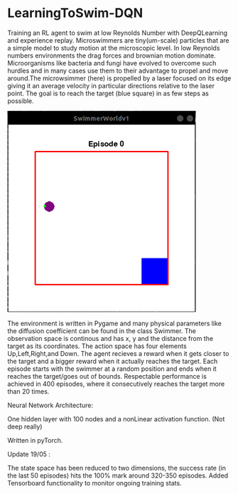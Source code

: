 # LearningToSwim-DQN
Training an RL agent to swim at low Reynolds Number with DeepQLearning and experience replay. Microswimmers are tiny(um-scale) particles that are a simple model to study motion at the microscopic level. In low Reynolds numbers environments the drag forces and brownian motion dominate. Microorganisms like bacteria and fungi have evolved to overcome such hurdles and in many cases use them to their advantage to propel and move around.The microwsimmer (here) is propelled by a laser focused on its edge giving it an average velocity in particular directions relative to the laser point. The goal is to reach the target (blue square) in as few steps as possible.

![Alt Text](training.gif)

The environment is written in Pygame and many physical parameters like the diffusion coefficient can be found in the class Swimmer. The observation space is continous and has x, y and the distance from the target as its coordinates. The action space has four elements Up,Left,Right,and Down. The agent recieves a reward when it gets closer to the target and a bigger reward when it actually reaches the target. Each episode starts with the swimmer at a random position and ends when it reaches the target/goes out of bounds. Respectable performance is achieved in 400 episodes, where it consecutively reaches the target more than 20 times. 

Neural Network Architecture:

One hidden layer with 100 nodes and a nonLinear activation function. (Not deep really)

Written in pyTorch.


Update 19/05 :

The state space has been reduced to two dimensions, the success rate (in the last 50 episodes) hits the 100% mark around 320-350 episodes.
Added Tensorboard functionality to monitor ongoing training stats.
